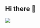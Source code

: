 ## Hi there 👋

<a href="https://flutter.dev/" target="_blank"><img src="https://img.shields.io/badge/Flutter-02569B?style=for-the-badge&logo=flutter&logoColor=white"/></a>
